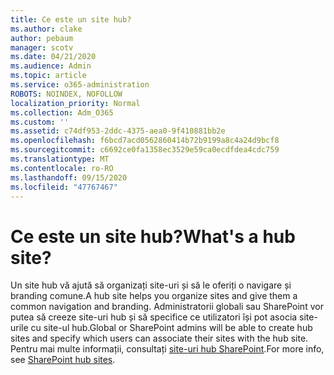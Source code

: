 ```yaml
---
title: Ce este un site hub?
ms.author: clake
author: pebaum
manager: scotv
ms.date: 04/21/2020
ms.audience: Admin
ms.topic: article
ms.service: o365-administration
ROBOTS: NOINDEX, NOFOLLOW
localization_priority: Normal
ms.collection: Adm_O365
ms.custom: ''
ms.assetid: c74df953-2ddc-4375-aea0-9f410881bb2e
ms.openlocfilehash: f6bcd7acd0562860414b72b9199a8c4a24d9bcf8
ms.sourcegitcommit: c6692ce0fa1358ec3529e59ca0ecdfdea4cdc759
ms.translationtype: MT
ms.contentlocale: ro-RO
ms.lasthandoff: 09/15/2020
ms.locfileid: "47767467"
---
```

# <a name="whats-a-hub-site"></a><span data-ttu-id="d1da5-102">Ce este un site hub?</span><span class="sxs-lookup"><span data-stu-id="d1da5-102">What's a hub site?</span></span>

<span data-ttu-id="d1da5-103">Un site hub vă ajută să organizați site-uri și să le oferiți o navigare și branding comune.</span><span class="sxs-lookup"><span data-stu-id="d1da5-103">A hub site helps you organize sites and give them a common navigation and branding.</span></span> <span data-ttu-id="d1da5-104">Administratorii globali sau SharePoint vor putea să creeze site-uri hub și să specifice ce utilizatori își pot asocia site-urile cu site-ul hub.</span><span class="sxs-lookup"><span data-stu-id="d1da5-104">Global or SharePoint admins will be able to create hub sites and specify which users can associate their sites with the hub site.</span></span> <span data-ttu-id="d1da5-105">Pentru mai multe informații, consultați [site-uri hub SharePoint](https://go.microsoft.com/fwlink/?linkid=869388).</span><span class="sxs-lookup"><span data-stu-id="d1da5-105">For more info, see [SharePoint hub sites](https://go.microsoft.com/fwlink/?linkid=869388).</span></span>
  